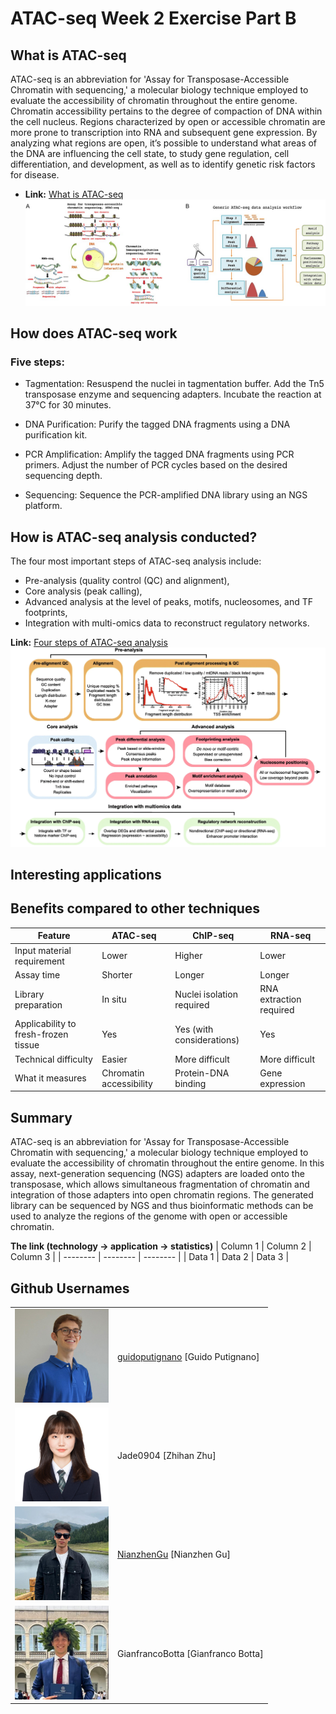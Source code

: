 # ATAC-seq Week 2 Exercise Part B


## What is ATAC-seq
ATAC-seq is an abbreviation for 'Assay for Transposase-Accessible Chromatin with sequencing,' a molecular biology technique employed to evaluate the accessibility of chromatin throughout the entire genome. Chromatin accessibility pertains to the degree of compaction of DNA within the cell nucleus. Regions characterized by open or accessible chromatin are more prone to transcription into RNA and subsequent gene expression.
By analyzing what regions are open, it’s possible to understand what areas of the DNA are influencing the cell state, to study gene regulation, cell differentiation, and development, as well as to identify genetic risk factors for disease.

- **Link:** [What is ATAC-seq](https://academic.oup.com/bib/article/23/3/bbac061/6543486)
![ATAC](Pictures/ATAC.jpeg)

## How does ATAC-seq work
### Five steps:
- Tagmentation:
Resuspend the nuclei in tagmentation buffer.
Add the Tn5 transposase enzyme and sequencing adapters.
Incubate the reaction at 37°C for 30 minutes.

- DNA Purification:
Purify the tagged DNA fragments using a DNA purification kit.

- PCR Amplification:
Amplify the tagged DNA fragments using PCR primers.
Adjust the number of PCR cycles based on the desired sequencing depth.

- Sequencing:
Sequence the PCR-amplified DNA library using an NGS platform.


## How is ATAC-seq analysis conducted?
The four most important steps of ATAC-seq analysis include:
- Pre-analysis (quality control (QC) and alignment),
- Core analysis (peak calling),
- Advanced analysis at the level of peaks, motifs, nucleosomes, and TF footprints, 
- Integration with multi-omics data to reconstruct regulatory networks.

**Link:** [Four steps of ATAC-seq analysis](https://genomebiology.biomedcentral.com/articles/10.1186/s13059-020-1929-3)
![ATAC](Pictures/analysis.png)


## Interesting applications

## Benefits compared to other techniques

| Feature | ATAC-seq | ChIP-seq | RNA-seq |
|---|---|---|---|
| Input material requirement | Lower | Higher | Lower |
| Assay time | Shorter | Longer | Longer |
| Library preparation | In situ | Nuclei isolation required | RNA extraction required |
| Applicability to fresh-frozen tissue | Yes | Yes (with considerations) | Yes |
| Technical difficulty | Easier | More difficult | More difficult |
| What it measures | Chromatin accessibility | Protein-DNA binding | Gene expression |


## Summary
ATAC-seq is an abbreviation for 'Assay for Transposase-Accessible Chromatin with sequencing,' a molecular biology technique employed to evaluate the accessibility of chromatin throughout the entire genome. In this assay, next-generation sequencing (NGS) adapters are loaded onto the transposase, which allows simultaneous fragmentation of chromatin and integration of those adapters into open chromatin regions. The generated library can be sequenced by NGS and thus bioinformatic methods can be used to analyze the regions of the genome with open or accessible chromatin.

__The link (technology -> application -> statistics)__
| Column 1 | Column 2 | Column 3 |
| -------- | -------- | -------- |
| Data 1   | Data 2   | Data 3   |




## Github Usernames
<table border="0">
<tr><td>

<img src="Pictures/1.png" width="150" alt="Image Description" />


</td><td>

[guidoputignano](https://github.com/guidoputignano) [Guido Putignano]

</td></tr><tr><td>


<img src="Pictures/2.png" width="150" alt="Image Description" />


</td><td>

Jade0904 [Zhihan Zhu]

</td></tr><tr><td>


<img src="Pictures/3.png" width="150" alt="Image Description" />


</td><td>

[NianzhenGu](https://github.com/NianzhenGu) [Nianzhen Gu]

</td></tr><tr><td>


<img src="Pictures/4.png" width="150" alt="Image Description" />


</td><td>

GianfrancoBotta [Gianfranco Botta]

</td></tr></table>
